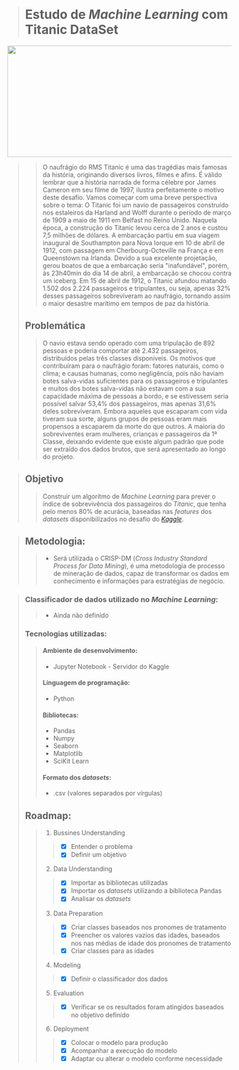 > # Estudo de *Machine Learning* com Titanic DataSet

<p align="center">
  <img width="550" height="250" src="https://canalhistoria.pt/wp-content/uploads/2016/05/1.Portada.jpg">
</p>

>> O naufrágio do RMS Titanic é uma das tragédias mais famosas da história, originando diversos livros, filmes e afins. É válido lembrar que a história narrada de forma célebre por James Cameron em seu filme de 1997, ilustra perfeitamente o motivo deste desafio. Vamos começar com uma breve perspectiva sobre o tema: 
>> O Titanic foi um navio de passageiros construído nos estaleiros da Harland and Wolff durante o período de março de 1909 a maio de 1911 em Belfast no Reino Unido. Naquela época, a construção do Titanic levou cerca de 2 anos e custou 7,5 milhões de dólares. A embarcação partiu em sua viagem inaugural de Southampton para Nova Iorque em 10 de abril de 1912, com passagem em Cherbourg-Octeville na França e em Queenstown na Irlanda. Devido a sua excelente projetação, gerou boatos de que a embarcação seria "inafundável", porém, às 23h40min do dia 14 de abril, a embarcação se chocou contra um iceberg. Em 15 de abril de 1912, o Titanic afundou matando 1.502 dos 2.224 passageiros e tripulantes, ou seja, apenas 32% desses passageiros sobreviveram ao naufrágio, tornando assim o maior desastre marítimo em tempos de paz da história. 
> ## Problemática
>> O navio estava sendo operado com uma tripulação de 892 pessoas e poderia comportar até 2.432 passageiros, distribuídos pelas três classes disponíveis.
>> Os motivos que contribuíram para o naufrágio foram: fatores naturais, como o clima; e causas humanas, como negligência, pois não haviam botes salva-vidas suficientes para os passageiros e tripulantes e muitos dos botes salva-vidas não estavam com a sua capacidade máxima de pessoas a bordo, e se estivessem seria possível salvar 53,4% dos passageiros, mas apenas 31,6% deles sobreviveram.
Embora aqueles que escaparam com vida tiveram sua sorte, alguns grupos de pessoas eram mais propensos a escaparem da morte do que outros. A maioria do sobreviventes eram mulheres, crianças e passageiros da 1ª Classe, deixando evidente que existe algum padrão que pode ser extraído dos dados brutos, que será apresentado ao longo do projeto.

> ## Objetivo
>> Construir um algoritmo de *Machine Learning* para prever o índice de sobrevivência dos passageiros do *Titanic*, que tenha pelo menos 80% de acurácia, baseadas nas *features* dos *datasets* disponibilizados no desafio do *[Kaggle](https://www.kaggle.com/c/titanic)*.

>## Metodologia:
>> - Será utilizada o CRISP-DM (*Cross Industry Standard Process for Data Mining*), é uma metodologia de processo de mineração de dados, capaz de transformar os dados em conhecimento e informações para estratégias de negócio.

>### Classificador de dados utilizado no *Machine Learning*:
>> - Ainda não definido
>### Tecnologias utilizadas:
>> #### Ambiente de desenvolvimento:
>> - Jupyter Notebook - Servidor do Kaggle
>> #### Linguagem de programação:
>> - Python
>> #### Bibliotecas:
>> - Pandas
>> - Numpy
>> - Seaborn
>> - Matplotlib
>> - SciKit Learn
>> #### Formato dos *datasets*:
>> - .csv (valores separados por vírgulas)
>## Roadmap:
>> 1. Bussines Understanding
>>> - [x] Entender o problema
>>> - [x] Definir um objetivo
>> 2. Data Understanding
>>> - [x] Importar as bibliotecas utilizadas
>>> - [x] Importar os *datasets* utilizando a biblioteca Pandas
>>> - [x] Analisar os *datasets*
>> 3. Data Preparation
>>> - [x] Criar classes baseados nos pronomes de tratamento
>>> - [x] Preencher os valores vazios das idades, baseados nos nas médias de idade dos pronomes de tratamento
>>> - [x] Criar classes para as idades
>> 4. Modeling
>>> - [x] Definir o classificador dos dados
>> 5. Evaluation
>>> - [x] Verificar se os resultados foram atingidos baseados no objetivo definido
>> 6. Deployment
>>> - [x] Colocar o modelo para produção
>>> - [x] Acompanhar a execução do modelo
>>> - [x] Adaptar ou alterar o modelo conforme necessidade



  
